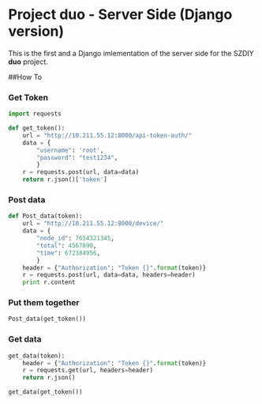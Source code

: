 # Project duo - Server Side (Django version)

This is the first and a Django imlementation of the server side for the SZDIY **duo** project.



##How To

### Get Token
```python
import requests

def get_token():
	url = "http://10.211.55.12:8000/api-token-auth/"
	data = {
		"username": 'root',
		"password": "test1234",
		}
	r = requests.post(url, data=data)
	return r.json()['token']
```

### Post data
```python
def Post_data(token):
	url = "http://10.211.55.12:8000/device/"
	data = {
		"node_id": 7654321345,
		"total": 4567890,
		"time": 672384956,
		}
	header = {"Authorization": "Token {}".format(token)}
	r = requests.post(url, data=data, headers=header)
	print r.content
```

### Put them together

```python
Post_data(get_token())
```

### Get data

```python
get_data(token):
	header = {"Authorization": "Token {}".format(token)}
	r = requests.get(url, headers=header)
	return r.json()

get_data(get_token())

```